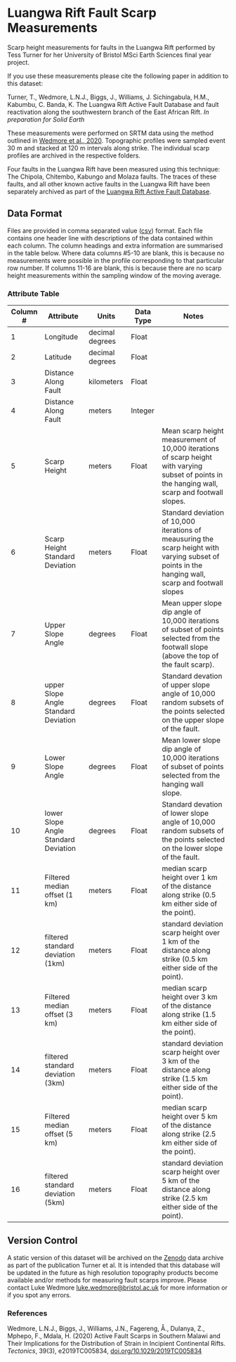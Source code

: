 # Luangwa Rift Fault Scarp Measurements

Scarp height measurements for faults in the Luangwa Rift performed by Tess Turner for her University of Bristol MSci Earth Sciences final year project.

If you use these measurements please cite the following paper in addition to this dataset:

Turner, T., Wedmore, L.N.J., Biggs, J., Williams, J. Sichingabula, H.M., Kabumbu, C. Banda, K. The Luangwa Rift Active Fault Database and fault reactivation along the southwestern branch of the East African Rift. _In preparation for Solid Earth_

These measurements were performed on SRTM data using the method outlined in [Wedmore et al., 2020]. Topographic profiles were sampled event 30 m and stacked at 120 m intervals along strike. The individual scarp profiles are archived in the respective folders.

Four faults in the Luangwa Rift have been measured using this technique: The Chipola, Chitembo, Kabungo and Molaza faults. The traces of these faults, and all other known active faults in the Luangwa Rift have been separately archived as part of the [Luangwa Rift Active Fault Database].

## Data Format

Files are provided in comma separated value ([csv]) format. Each file contains one header line with descriptions of the data contained within each column. The column headings and extra information are summarised in the table below. Where data columns #5-10 are blank, this is because no measurements were possible in the profile corresponding to that particular row number. If columns 11-16 are blank, this is because there are no scarp height measurements within the sampling window of the moving average.

### Attribute Table
Column # | Attribute                            | Units            | Data Type     | Notes
---------|--------------------------------------|------------------|---------------|--------------------------------------------------
1        | Longitude                            | decimal degrees  | Float         |  
2        | Latitude                             | decimal degrees  | Float         | 
3        | Distance Along Fault                 | kilometers       | Float         |
4        | Distance Along Fault                 | meters           | Integer       |
5        | Scarp Height                         | meters           | Float         | Mean scarp height measurement of 10,000 iterations of scarp height with varying subset of points in the hanging wall, scarp and footwall slopes.
6        | Scarp Height Standard Deviation      | meters           | Float         | Standard deviation of 10,000 iterations of meausuring the scarp height with varying subset of points in the hanging wall, scarp and footwall slopes
7        | Upper Slope Angle                    | degrees          | Float         | Mean upper slope dip angle of 10,000 iterations of subset of points selected from the footwall slope (above the top of the fault scarp).
8        | upper Slope Angle Standard Deviation | degrees          | Float         | Standard devation of upper slope angle of 10,000 random subsets of the points selected on the upper slope of the fault.
9        | Lower Slope Angle                    | degrees          | Float         | Mean lower slope dip angle of 10,000 iterations of subset of points selected from the hanging wall slope.
10       | lower Slope Angle Standard Deviation | degrees          | Float         | Standard devation of lower slope angle of 10,000 random subsets of the points selected on the lower slope of the fault.
11       | Filtered median offset (1 km)        | meters           | Float         | median scarp height over 1 km  of the distance along strike (0.5 km either side of the point).
12       | filtered standard deviation (1km)    | meters           | Float         | standard deviation scarp height over 1 km  of the distance along strike (0.5 km either side of the point).
13       | Filtered median offset (3 km)        | meters           | Float         | median scarp height over 3 km  of the distance along strike (1.5 km either side of the point).
14       | filtered standard deviation (3km)    | meters           | Float         | standard deviation scarp height over 3 km  of the distance along strike (1.5 km either side of the point).
15       | Filtered median offset (5 km)        | meters           | Float         | median scarp height over 5 km  of the distance along strike (2.5 km either side of the point).
16       | filtered standard deviation (5km)    | meters           | Float         | standard deviation scarp height over 5 km  of the distance along strike (2.5 km either side of the point).

## Version Control
A static version of this dataset will be archived on the [Zenodo] data archive as part of the publication Turner et al. It is intended that this database will be updated in the future as high resolution topography products become available and/or methods for measuring fault scarps improve. Please contact Luke Wedmore <luke.wedmore@bristol.ac.uk> for more information or if you spot any errors.

### References
Wedmore, L.N.J., Biggs, J., Williams, J.N., Fagereng, Å., Dulanya, Z., Mphepo, F., Mdala, H. (2020) Active Fault Scarps in Southern Malawi and Their Implications for the Distribution of Strain in Incipient Continental Rifts. _Tectonics_, 39(3), e2019TC005834, [doi.org/10.1029/2019TC005834]

[csv]: https://datatracker.ietf.org/doc/html/rfc4180
[Wedmore et al., 2020]: https://doi.org/10.1029/2019TC005834
[Luangwa Rift Active Fault Database]: https://github.com/LukeWedmore/luangwa_rift_active_fault_database
[Zenodo]: https://zenodo.org/
[doi.org/10.1029/2019TC005834]: https://doi.org/10.1029/2019TC005834
